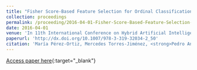 ```yaml
---
title: "Fisher Score-Based Feature Selection for Ordinal Classification: ASocial Survey on Subjective Well-Being"
collection: proceedings
permalink: /proceeding/2016-04-01-Fisher-Score-Based-Feature-Selection-for-Ordinal-Classification-ASocial-Survey-on-Subjective-Well-Be
date: 2016-04-01
venue: 'In 11th International Conference on Hybrid Artificial Intelligent Systems (HAIS2016)'
paperurl: 'http://dx.doi.org/10.1007/978-3-319-32034-2_50'
citation: 'María Pérez-Ortiz, Mercedes Torres-Jiménez, <strong>Pedro Antonio Gutiérrez</strong>, Javier Sánchez-Monedero, César Hervás-Martínez, &quot;Fisher Score-Based Feature Selection for Ordinal Classification: ASocial Survey on Subjective Well-Being.&quot; In 11th International Conference on Hybrid Artificial Intelligent Systems (HAIS2016), Lecture Notes in Computer Science (LNCS), Vol. 9648, 2016, Seville (Spain), pp.597-608.'
---
```

[Access paper here](http://dx.doi.org/10.1007/978-3-319-32034-2_50){:target="_blank"}
